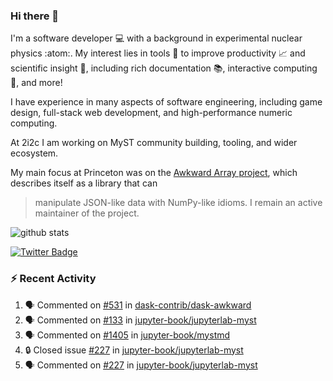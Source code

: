 ### Hi there 👋 

I'm a software developer 💻 with a background in experimental nuclear physics :atom:. My interest lies in tools :wrench: to improve productivity :chart_with_upwards_trend: and scientific insight :telescope:, including rich documentation 📚, interactive computing 🧮, and more! 

I have experience in many aspects of software engineering, including game design, full-stack web development, and high-performance numeric computing. 

At 2i2c I am working on MyST community building, tooling, and wider ecosystem. 

My main focus at Princeton was on the [Awkward Array project](awkward-array.org/), which describes itself as a library that can 
> manipulate JSON-like data with NumPy-like idioms. I remain an active maintainer of the project. 

![github stats](https://github-readme-stats.vercel.app/api?username=agoose77&show_icons=true&hide_rank=true&hide_title=true&bg_color=30,e76445,904e95&text_color=efe3ec&icon_color=efe3ec)
<!--
**agoose77/agoose77** is a ✨ _special_ ✨ repository because its `README.md` (this file) appears on your GitHub profile.

Here are some ideas to get you started:

- 🔭 I’m currently working on ...
- 🌱 I’m currently learning ...
- 👯 I’m looking to collaborate on ...
- 🤔 I’m looking for help with ...
- 💬 Ask me about ...
- 📫 How to reach me: ...
- 😄 Pronouns: ...
- ⚡ Fun fact: ...
-->

[![Twitter Badge](https://img.shields.io/twitter/follow/agoose77?style=flat-square&logo=Twitter&logoColor=white&color=cornflowerblue)](https://twitter.com/agoose77)

### :zap: Recent Activity

<!--START_SECTION:activity-->
1. 🗣 Commented on [#531](https://github.com/dask-contrib/dask-awkward/issues/531#issuecomment-2258065097) in [dask-contrib/dask-awkward](https://github.com/dask-contrib/dask-awkward)
2. 🗣 Commented on [#133](https://github.com/jupyter-book/jupyterlab-myst/issues/133#issuecomment-2256404890) in [jupyter-book/jupyterlab-myst](https://github.com/jupyter-book/jupyterlab-myst)
3. 🗣 Commented on [#1405](https://github.com/jupyter-book/mystmd/pull/1405#issuecomment-2256219592) in [jupyter-book/mystmd](https://github.com/jupyter-book/mystmd)
4. 🔒 Closed issue [#227](https://github.com/jupyter-book/jupyterlab-myst/issues/227) in [jupyter-book/jupyterlab-myst](https://github.com/jupyter-book/jupyterlab-myst)
5. 🗣 Commented on [#227](https://github.com/jupyter-book/jupyterlab-myst/issues/227#issuecomment-2256132482) in [jupyter-book/jupyterlab-myst](https://github.com/jupyter-book/jupyterlab-myst)
<!--END_SECTION:activity-->
